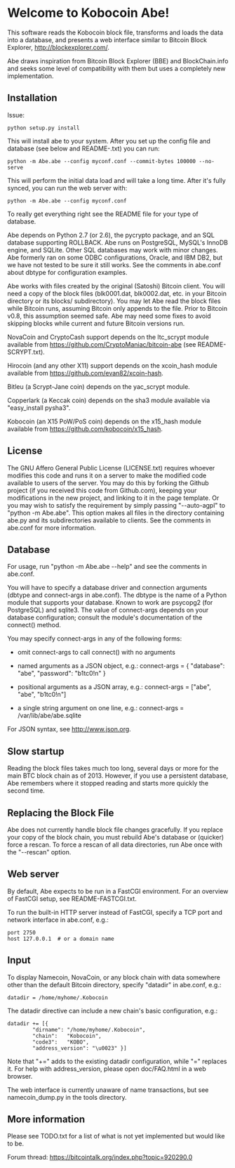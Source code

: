 Welcome to Kobocoin Abe!
========================

This software reads the Kobocoin block file, transforms and loads the
data into a database, and presents a web interface similar to Bitcoin
Block Explorer, http://blockexplorer.com/.

Abe draws inspiration from Bitcoin Block Explorer (BBE) and
BlockChain.info and seeks some level of compatibility with them but
uses a completely new implementation.

Installation
------------

Issue:

    python setup.py install

This will install abe to your system. After you set up the config file and
database (see below and README-<DB>.txt) you can run:

    python -m Abe.abe --config myconf.conf --commit-bytes 100000 --no-serve
    
This will perform the initial data load and will take a long time.
After it's fully synced, you can run the web server with: 

    python -m Abe.abe --config myconf.conf
    
To really get everything right see the README file for your type of
database.

Abe depends on Python 2.7 (or 2.6), the pycrypto package, and an SQL
database supporting ROLLBACK.  Abe runs on PostgreSQL, MySQL's InnoDB
engine, and SQLite.  Other SQL databases may work with minor changes.
Abe formerly ran on some ODBC configurations, Oracle, and IBM DB2, but
we have not tested to be sure it still works.  See the comments in
abe.conf about dbtype for configuration examples.

Abe works with files created by the original (Satoshi) Bitcoin client.
You will need a copy of the block files (blk0001.dat, blk0002.dat,
etc. in your Bitcoin directory or its blocks/ subdirectory).  You may
let Abe read the block files while Bitcoin runs, assuming Bitcoin only
appends to the file.  Prior to Bitcoin v0.8, this assumption seemed
safe.  Abe may need some fixes to avoid skipping blocks while current
and future Bitcoin versions run.

NovaCoin and CryptoCash support depends on the ltc_scrypt module
available from https://github.com/CryptoManiac/bitcoin-abe (see
README-SCRYPT.txt).

Hirocoin (and any other X11) support depends on the xcoin_hash module
available from https://github.com/evan82/xcoin-hash.

Bitleu (a Scrypt-Jane coin) depends on the yac_scrypt module.

Copperlark (a Keccak coin) depends on the sha3 module available via
"easy_install pysha3".

Kobocoin (an X15 PoW/PoS coin) depends on the x15_hash module available
from https://github.com/kobocoin/x15_hash.

License
-------

The GNU Affero General Public License (LICENSE.txt) requires whoever
modifies this code and runs it on a server to make the modified code
available to users of the server.  You may do this by forking the
Github project (if you received this code from Github.com), keeping
your modifications in the new project, and linking to it in the page
template.  Or you may wish to satisfy the requirement by simply
passing "--auto-agpl" to "python -m Abe.abe".  This option makes all
files in the directory containing abe.py and its subdirectories
available to clients.  See the comments in abe.conf for more
information.

Database
--------

For usage, run "python -m Abe.abe --help" and see the comments in
abe.conf.

You will have to specify a database driver and connection arguments
(dbtype and connect-args in abe.conf).  The dbtype is the name of a
Python module that supports your database.  Known to work are psycopg2
(for PostgreSQL) and sqlite3.  The value of connect-args depends on
your database configuration; consult the module's documentation of the
connect() method.

You may specify connect-args in any of the following forms:

* omit connect-args to call connect() with no arguments

* named arguments as a JSON object, e.g.:
  connect-args = { "database": "abe", "password": "b1tc0!n" }

* positional arguments as a JSON array, e.g.:
  connect-args = ["abe", "abe", "b1tc0!n"]

* a single string argument on one line, e.g.:
  connect-args = /var/lib/abe/abe.sqlite

For JSON syntax, see http://www.json.org.

Slow startup
------------

Reading the block files takes much too long, several days or more for
the main BTC block chain as of 2013.  However, if you use a persistent
database, Abe remembers where it stopped reading and starts more
quickly the second time.

Replacing the Block File
------------------------

Abe does not currently handle block file changes gracefully.  If you
replace your copy of the block chain, you must rebuild Abe's database
or (quicker) force a rescan.  To force a rescan of all data
directories, run Abe once with the "--rescan" option.

Web server
----------

By default, Abe expects to be run in a FastCGI environment.  For an
overview of FastCGI setup, see README-FASTCGI.txt.

To run the built-in HTTP server instead of FastCGI, specify a TCP port
and network interface in abe.conf, e.g.:

    port 2750
    host 127.0.0.1  # or a domain name

Input
-----

To display Namecoin, NovaCoin, or any block chain with data somewhere
other than the default Bitcoin directory, specify "datadir" in
abe.conf, e.g.:

    datadir = /home/myhome/.Kobocoin

The datadir directive can include a new chain's basic configuration,
e.g.:

    datadir += [{
            "dirname": "/home/myhome/.Kobocoin",
            "chain":   "Kobocoin",
            "code3":   "KOBO",
            "address_version": "\u0023" }]

Note that "+=" adds to the existing datadir configuration, while "="
replaces it.  For help with address_version, please open doc/FAQ.html
in a web browser.

The web interface is currently unaware of name transactions, but see
namecoin_dump.py in the tools directory.

More information
----------------

Please see TODO.txt for a list of what is not yet implemented but
would like to be.

Forum thread: https://bitcointalk.org/index.php?topic=920290.0
